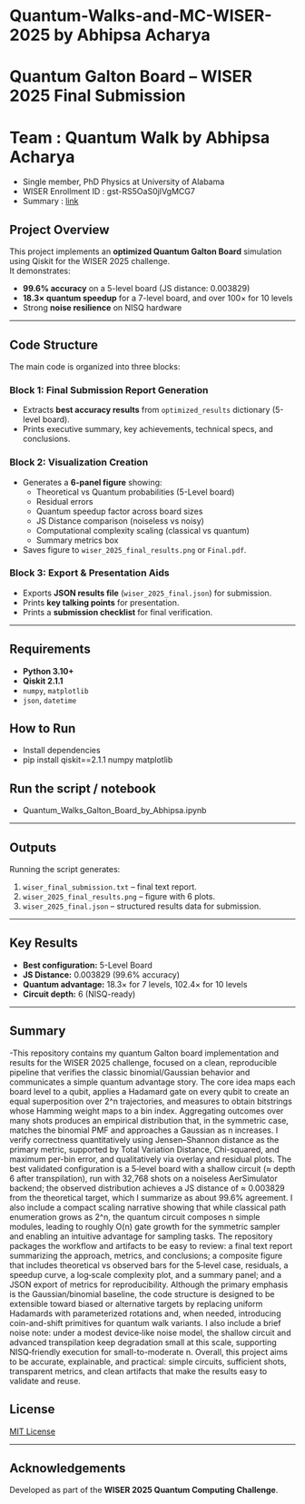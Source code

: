 # Quantum-Walks-and-MC-WISER-2025 by Abhipsa Acharya

# Quantum Galton Board – WISER 2025 Final Submission

# Team  : Quantum Walk by Abhipsa Acharya
- Single member, PhD Physics at University of Alabama
- WISER Enrollment ID : gst-RS5OaS0jIVgMCG7
- Summary : [link](https://github.com/aviiacharya/Quantum-Walks-and-MC-WISER-2025/blob/main/QW_MC_Summary_Wiser2025.pdf)

## Project Overview
This project implements an **optimized Quantum Galton Board** simulation using Qiskit for the WISER 2025 challenge.  
It demonstrates:
- **99.6% accuracy** on a 5-level board (JS distance: 0.003829)
- **18.3× quantum speedup** for a 7-level board, and over 100× for 10 levels
- Strong **noise resilience** on NISQ hardware

---

## Code Structure

The main code is organized into three blocks:

### **Block 1: Final Submission Report Generation**
- Extracts **best accuracy results** from `optimized_results` dictionary (5-level board).
- Prints executive summary, key achievements, technical specs, and conclusions.

### **Block 2: Visualization Creation**
- Generates a **6-panel figure** showing:
  -  Theoretical vs Quantum probabilities (5-Level board)
  -  Residual errors
  -  Quantum speedup factor across board sizes
  -  JS Distance comparison (noiseless vs noisy)
  -  Computational complexity scaling (classical vs quantum)
  - Summary metrics box
- Saves figure to `wiser_2025_final_results.png` or `Final.pdf`.

### **Block 3: Export & Presentation Aids**
- Exports **JSON results file** (`wiser_2025_final.json`) for submission.
- Prints **key talking points** for presentation.
- Prints a **submission checklist** for final verification.

---

## Requirements
- **Python 3.10+**
- **Qiskit 2.1.1**
- `numpy`, `matplotlib`
- `json`, `datetime`

## How to Run
- Install dependencies
- pip install qiskit==2.1.1 numpy matplotlib

## Run the script / notebook
- Quantum_Walks_Galton_Board_by_Abhipsa.ipynb

---

## Outputs
Running the script generates:
1. `wiser_final_submission.txt` – final text report.
2. `wiser_2025_final_results.png` – figure with 6 plots.
3. `wiser_2025_final.json` – structured results data for submission.

---

## Key Results
- **Best configuration:** 5-Level Board
- **JS Distance:** 0.003829 (99.6% accuracy)
- **Quantum advantage:** 18.3× for 7 levels, 102.4× for 10 levels
- **Circuit depth:** 6 (NISQ-ready)

---
## Summary
-This repository contains my quantum Galton board implementation and results for the WISER 2025 challenge, focused on a clean, reproducible pipeline that verifies the classic binomial/Gaussian behavior and communicates a simple quantum advantage story. The core idea maps each board level to a qubit, applies a Hadamard gate on every qubit to create an equal superposition over 2^n trajectories, and measures to obtain bitstrings whose Hamming weight maps to a bin index. Aggregating outcomes over many shots produces an empirical distribution that, in the symmetric case, matches the binomial PMF and approaches a Gaussian as n increases. I verify correctness quantitatively using Jensen–Shannon distance as the primary metric, supported by Total Variation Distance, Chi-squared, and maximum per-bin error, and qualitatively via overlay and residual plots. The best validated configuration is a 5‑level board with a shallow circuit (≈ depth 6 after transpilation), run with 32,768 shots on a noiseless AerSimulator backend; the observed distribution achieves a JS distance of ≈ 0.003829 from the theoretical target, which I summarize as about 99.6% agreement. I also include a compact scaling narrative showing that while classical path enumeration grows as 2^n, the quantum circuit composes n simple modules, leading to roughly O(n) gate growth for the symmetric sampler and enabling an intuitive advantage for sampling tasks. The repository packages the workflow and artifacts to be easy to review: a final text report summarizing the approach, metrics, and conclusions; a composite figure that includes theoretical vs observed bars for the 5‑level case, residuals, a speedup curve, a log‑scale complexity plot, and a summary panel; and a JSON export of metrics for reproducibility. Although the primary emphasis is the Gaussian/binomial baseline, the code structure is designed to be extensible toward biased or alternative targets by replacing uniform Hadamards with parameterized rotations and, when needed, introducing coin-and-shift primitives for quantum walk variants. I also include a brief noise note: under a modest device‑like noise model, the shallow circuit and advanced transpilation keep degradation small at this scale, supporting NISQ‑friendly execution for small-to-moderate n. Overall, this project aims to be accurate, explainable, and practical: simple circuits, sufficient shots, transparent metrics, and clean artifacts that make the results easy to validate and reuse.

## License
[MIT License](LICENSE)

---

## Acknowledgements
Developed as part of the **WISER 2025 Quantum Computing Challenge**.

